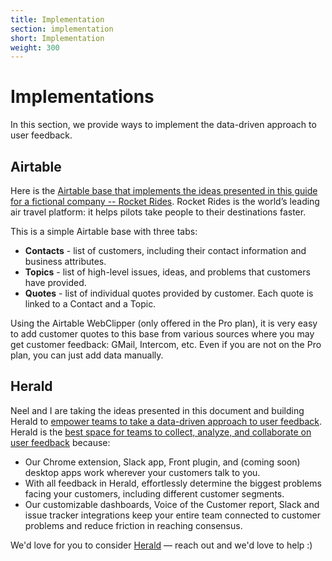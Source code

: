 ```yaml
---
title: Implementation
section: implementation
short: Implementation
weight: 300
---
```


# Implementations

In this section, we provide ways to implement the data-driven approach to user feedback.

## Airtable

Here is the [Airtable base that implements the ideas presented in this guide for a fictional company -- Rocket Rides](https://airtable.com/shr06odYkz7K3p81S). Rocket Rides is the world’s leading air travel platform: it helps pilots take people to their destinations faster.

This is a simple Airtable base with three tabs:

- **Contacts** - list of customers, including their contact information and business attributes.
- **Topics** - list of high-level issues, ideas, and problems that customers have provided.
- **Quotes** - list of individual quotes provided by customer. Each quote is linked to a Contact and a Topic.

Using the Airtable WebClipper (only offered in the Pro plan), it is very easy to add customer quotes to this base from various sources where you may get customer feedback: GMail, Intercom, etc. Even if you are not on the Pro plan, you can just add data manually.

## Herald

Neel and I are taking the ideas presented in this document and building Herald to [empower teams to take a data-driven approach to user feedback](https://www.heraldhq.com). Herald is the [best space for teams to collect, analyze, and collaborate on user feedback](https://www.heraldhq.com) because:

- Our Chrome extension, Slack app, Front plugin, and (coming soon) desktop apps work wherever your customers talk to you.
- With all feedback in Herald, effortlessly determine the biggest problems facing your customers, including different customer segments.
- Our customizable dashboards, Voice of the Customer report, Slack and issue tracker integrations keep your entire team connected to customer problems and reduce friction in reaching consensus.

We'd love for you to consider [Herald](https://www.heraldhq.com) — reach out and we'd love to help :)
